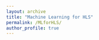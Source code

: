 ```yaml
---
layout: archive
title: "Machine Learning for HLS"
permalink: /MLforHLS/
author_profile: true
---
```


